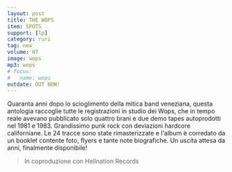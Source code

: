 ```yaml
---
layout: post
title: THE WOPS
item: SPOTS
support: [lp]
category: ruri
tag: new
volume: 07
image: wops
mp3: wops
# focus:
#   name: wops
outdate: OUT NOW!
---
```


Quaranta anni dopo lo scioglimento della mitica band veneziana, questa antologia raccoglie tutte le registrazioni in studio dei Wops, che in tempo reale avevano pubblicato solo quattro brani e due demo tapes autoprodotti nel 1981 e 1983. Grandissimo punk rock con deviazioni hardcore californiane. Le 24 tracce sono state rimasterizzate e l'album è corredato da un booklet contente foto, flyers e tante note biografiche. Un uscita attesa da anni, finalmente disponibile!

> In coproduzione con Hellnation Records
